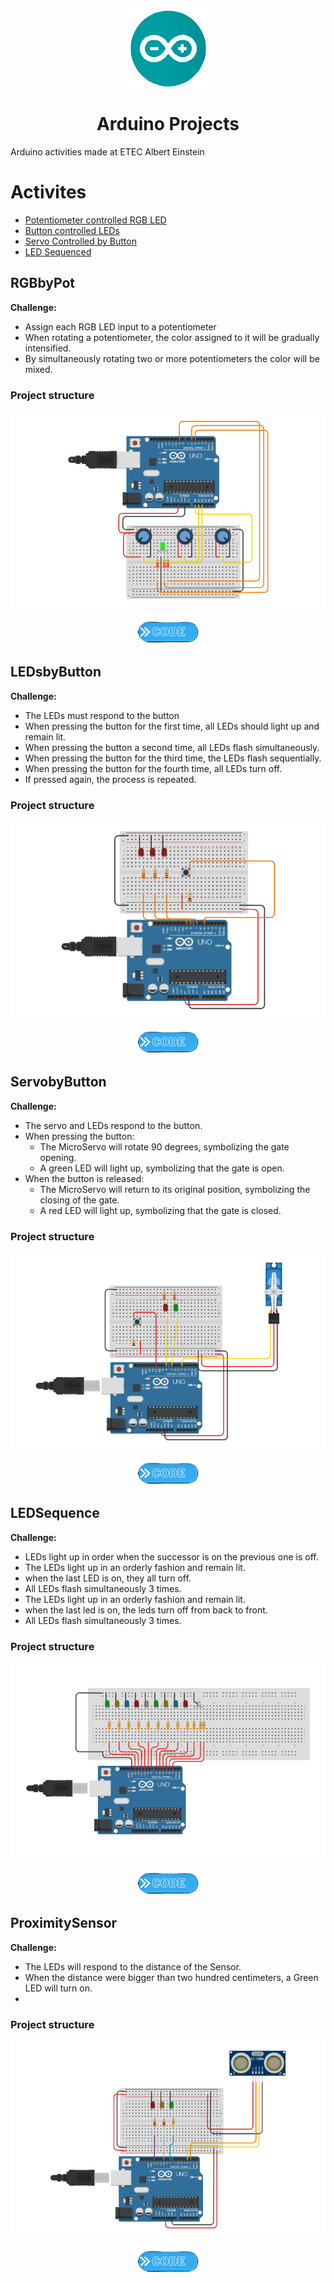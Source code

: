 <p align="center">
  <img src="Arduino_IDE_Logo.png" />
</p>
<h1 align="center">Arduino Projects</h1>

Arduino activities made at ETEC Albert Einstein

Activites
=================
<!--ts-->
   * [Potentiometer controlled RGB LED](#RGBbyPot)
   * [Button controlled LEDs](#LEDsbyButton)
   * [Servo Controlled by Button](#ServobyButton)
   * [LED Sequenced](#LEDSequence)
<!--te-->
## RGBbyPot
**Challenge:**
* Assign each RGB LED input to a potentiometer 
* When rotating a potentiometer, the color assigned to it will be gradually intensified.
* By simultaneously rotating two or more potentiometers the color will be mixed.

### Project structure
![physical config](RGBbyPot/RGBbyPot.png)
>
<p align="center"> 
  <a href="https://github.com/VictorL-Santos/TinkerCadProjects/blob/main/RGBbyPot/Code.ino"><img src="button.png"></a>
</p>

## LEDsbyButton
**Challenge:**
* The LEDs must respond to the button
* When pressing the button for the first time, all LEDs should light up and remain lit.
* When pressing the button a second time, all LEDs flash simultaneously.
* When pressing the button for the third time, the LEDs flash sequentially.
* When pressing the button for the fourth time, all LEDs turn off.
* If pressed again, the process is repeated.

### Project structure
![physical config](LEDsByButton/LEDbyButton.png)
>
<p align="center"> 
  <a href="https://github.com/VictorL-Santos/TinkerCadProjects/blob/main/LEDsByButton/Code.ino"><img src="button.png"></a>
</p>

## ServobyButton
**Challenge:**
* The servo and LEDs respond to the button.
* When pressing the button:
  * The MicroServo will rotate 90 degrees, symbolizing the gate opening.
  * A green LED will light up, symbolizing that the gate is open.
* When the button is released:
  * The MicroServo will return to its original position, symbolizing the closing of the gate.
  * A red LED will light up, symbolizing that the gate is closed.

### Project structure
![physical config](ServobyButton/Servo.png)
>
<p align="center"> 
  <a href="https://github.com/VictorL-Santos/TinkerCadProjects/blob/main/ServobyButton/Code.ino"><img src="button.png"></a>
</p>

## LEDSequence
**Challenge:**
* LEDs light up in order when the successor is on the previous one is off. 
* The LEDs light up in an orderly fashion and remain lit.
* when the last LED is on, they all turn off.
* All LEDs flash simultaneously 3 times.
* The LEDs light up in an orderly fashion and remain lit.
* when the last led is on, the leds turn off from back to front.
* All LEDs flash simultaneously 3 times.

### Project structure
![physical config](LEDSequence/LEDSequence.png)
>
<p align="center"> 
  <a href="https://github.com/VictorL-Santos/TinkerCadProjects/blob/main/LEDSequence/Code.ino"><img src="button.png"></a>
</p>

## ProximitySensor
**Challenge:**
* The LEDs will respond to the distance of the Sensor.
* When the distance were bigger than two hundred centimeters, a Green LED will turn on. 
* 

### Project structure
![physical config](ProximitySensor/t725.png)
>
<p align="center"> 
  <a href="https://github.com/VictorL-Santos/TinkerCadProjects/blob/main/ProximitySensor/Code.ino"><img src="button.png"></a>
</p>
